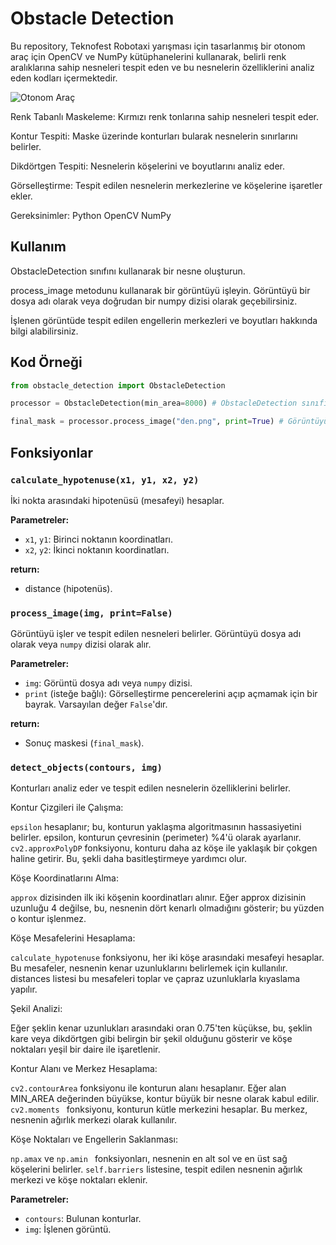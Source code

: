 # Obstacle Detection
Bu repository, Teknofest Robotaxi yarışması için tasarlanmış bir otonom araç için OpenCV ve NumPy kütüphanelerini kullanarak, belirli renk aralıklarına sahip nesneleri tespit eden ve bu nesnelerin özelliklerini analiz eden kodları içermektedir.

![Otonom Araç](https://github.com/beyzaarikan/detection/blob/main/githuba.jpg)


Renk Tabanlı Maskeleme: Kırmızı renk tonlarına sahip nesneleri tespit eder.

Kontur Tespiti: Maske üzerinde konturları bularak nesnelerin sınırlarını belirler.

Dikdörtgen Tespiti: Nesnelerin köşelerini ve boyutlarını analiz eder.

Görselleştirme: Tespit edilen nesnelerin merkezlerine ve köşelerine işaretler ekler.

Gereksinimler:
Python 
OpenCV
NumPy

## Kullanım
 ObstacleDetection sınıfını kullanarak bir nesne oluşturun.
 
process_image metodunu kullanarak bir görüntüyü işleyin. Görüntüyü bir dosya adı olarak veya doğrudan bir numpy dizisi olarak geçebilirsiniz.

İşlenen görüntüde tespit edilen engellerin merkezleri ve boyutları hakkında bilgi alabilirsiniz.

## Kod Örneği
```python
from obstacle_detection import ObstacleDetection

processor = ObstacleDetection(min_area=8000) # ObstacleDetection sınıfından bir nesne oluşturun

final_mask = processor.process_image("den.png", print=True) # Görüntüyü işleyin
```
## Fonksiyonlar

### `calculate_hypotenuse(x1, y1, x2, y2)`
İki nokta arasındaki hipotenüsü (mesafeyi) hesaplar.

**Parametreler:**
- `x1`, `y1`: Birinci noktanın koordinatları.
- `x2`, `y2`: İkinci noktanın koordinatları.

**return:**
- distance (hipotenüs).

### `process_image(img, print=False)`
Görüntüyü işler ve tespit edilen nesneleri belirler. Görüntüyü dosya adı olarak veya `numpy` dizisi olarak alır.

**Parametreler:**
- `img`: Görüntü dosya adı veya `numpy` dizisi.
- `print` (isteğe bağlı): Görselleştirme pencerelerini açıp açmamak için bir bayrak. Varsayılan değer `False`'dır.

**return:**
- Sonuç maskesi (`final_mask`).

### `detect_objects(contours, img)`
Konturları analiz eder ve tespit edilen nesnelerin özelliklerini belirler.

Kontur Çizgileri ile Çalışma:

`epsilon` hesaplanır; bu, konturun yaklaşma algoritmasının hassasiyetini belirler. epsilon, konturun çevresinin (perimeter) %4'ü olarak ayarlanır.
`cv2.approxPolyDP` fonksiyonu, konturu daha az köşe ile yaklaşık bir çokgen haline getirir. Bu, şekli daha basitleştirmeye yardımcı olur.

Köşe Koordinatlarını Alma:

`approx` dizisinden ilk iki köşenin koordinatları alınır.
Eğer approx dizisinin uzunluğu 4 değilse, bu, nesnenin dört kenarlı olmadığını gösterir; bu yüzden o kontur işlenmez.

Köşe Mesafelerini Hesaplama:

`calculate_hypotenuse` fonksiyonu, her iki köşe arasındaki mesafeyi hesaplar. Bu mesafeler, nesnenin kenar uzunluklarını belirlemek için kullanılır.
distances listesi bu mesafeleri toplar ve çapraz uzunluklarla kıyaslama yapılır.

Şekil Analizi:

Eğer şeklin kenar uzunlukları arasındaki oran 0.75'ten küçükse, bu, şeklin kare veya dikdörtgen gibi belirgin bir şekil olduğunu gösterir ve köşe noktaları yeşil bir daire ile işaretlenir.

Kontur Alanı ve Merkez Hesaplama:

`cv2.contourArea` fonksiyonu ile konturun alanı hesaplanır. Eğer alan MIN_AREA değerinden büyükse, kontur büyük bir nesne olarak kabul edilir.
`cv2.moments ` fonksiyonu, konturun kütle merkezini hesaplar. Bu merkez, nesnenin ağırlık merkezi olarak kullanılır.

Köşe Noktaları ve Engellerin Saklanması:

`np.amax` ve  `np.amin ` fonksiyonları, nesnenin en alt sol ve en üst sağ köşelerini belirler.
`self.barriers` listesine, tespit edilen nesnenin ağırlık merkezi ve köşe noktaları eklenir.

**Parametreler:**
- `contours`: Bulunan konturlar.
- `img`: İşlenen görüntü.



